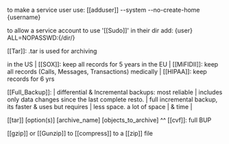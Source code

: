 
to make a service user use:
[[adduser]] --system --no-create-home {username}

to allow a service account to use '[[Sudo]]'
in their dir add: {user} ALL=NOPASSWD:{/dir/}

[[Tar]]: .tar is used for archiving

in the US | [[SOX]]: keep all records for 5 years
in the EU | [[MiFIDII]]: keep all records (Calls, Messages, Transactions)
medically | [[HIPAA]]: keep records for 6 yrs

[[Full_Backup]]:	|	differential & Incremental backups:
most reliable	|	includes only data changes since the last
complete resto. |	full incremental backup, its faster & uses
but requires	|	less space.
a lot of space	|
& time		|

[[tar]] [option(s)] [archive_name] [objects_to_archive]
	^^
[[cvf]]: full BUP

[[gzip]] or [[Gunzip]] to [[compress]] to a [[zip]] file
